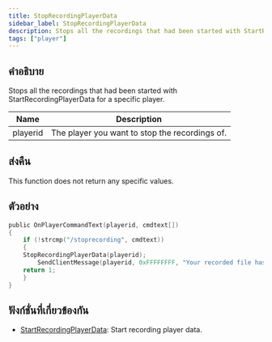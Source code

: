 ```yaml
---
title: StopRecordingPlayerData
sidebar_label: StopRecordingPlayerData
description: Stops all the recordings that had been started with StartRecordingPlayerData for a specific player.
tags: ["player"]
---
```


## คำอธิบาย

Stops all the recordings that had been started with StartRecordingPlayerData for a specific player.

| Name     | Description                                    |
| -------- | ---------------------------------------------- |
| playerid | The player you want to stop the recordings of. |

## ส่งคืน

This function does not return any specific values.

## ตัวอย่าง

```c
public OnPlayerCommandText(playerid, cmdtext[])
{
    if (!strcmp("/stoprecording", cmdtext))
    {
    StopRecordingPlayerData(playerid);
        SendClientMessage(playerid, 0xFFFFFFFF, "Your recorded file has been saved to the scriptfiles folder!");
    return 1;
    }
}
```

## ฟังก์ชั่นที่เกี่ยวข้องกัน

- [StartRecordingPlayerData](StartRecordingPlayerData): Start recording player data.
